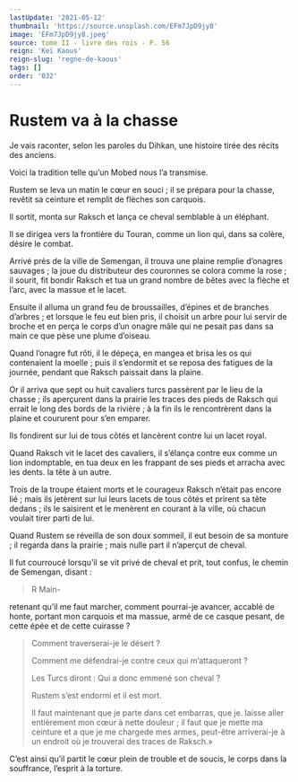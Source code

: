 ```yaml
---
lastUpdate: '2021-05-12'
thumbnail: 'https://source.unsplash.com/EFm7JpD9jy8'
image: 'EFm7JpD9jy8.jpeg'
source: tome II - livre des rois - P. 56
reign: 'Keï Kaous'
reign-slug: 'regne-de-kaous'
tags: []
order: '032'
---
```


# Rustem va à la chasse

Je vais raconter, selon les paroles du Dihkan, une histoire tirée des récits des anciens.

Voici la tradition telle qu’un Mobed nous l’a transmise.

Rustem se leva un matin le cœur en souci ; il se prépara pour la chasse, revêtit sa ceinture et remplit de flèches son carquois.

Il sortit, monta sur Raksch et lança ce cheval semblable à un éléphant.

Il se dirigea vers la frontière du Touran, comme un lion qui, dans sa colère, désire le combat.

Arrivé près de la ville de Semengan, il trouva une plaine remplie d’onagres sauvages ; la joue du distributeur des couronnes se colora comme la rose ; il sourit, fit bondir Raksch et tua un grand nombre de bêtes avec la flèche et l’arc, avec la massue et le lacet.

Ensuite il alluma un grand feu de broussailles, d’épines et de branches d’arbres ; et lorsque le feu eut bien pris, il choisit un arbre pour lui servir de broche et en perça le corps d’un onagre mâle qui ne pesait pas dans sa main ce que pèse une plume d’oiseau.

Quand l’onagre fut rôti, il le dépeça, en mangea et brisa les os qui contenaient la moelle ; puis il s’endormit et se reposa des fatigues de la journée, pendant que Raksch paissait dans la plaine.

Or il arriva que sept ou huit cavaliers turcs passèrent par le lieu de la chasse ; ils aperçurent dans la prairie les traces des pieds de Raksch qui errait le long des bords de la rivière ; à la fin ils le rencontrèrent dans la plaine et coururent pour s’en emparer.

Ils fondirent sur lui de tous côtés et lancèrent contre lui un lacet royal.

Quand Raksch vit le lacet des cavaliers, il s’élança contre eux comme un lion indomptable, en tua deux en les frappant de ses pieds et arracha avec les dents. la tête à un autre.

Trois de la troupe étaient morts et le courageux Raksch n’était pas encore lié ; mais ils jetèrent sur lui leurs lacets de tous côtés et prirent sa tête dedans ; ils le saisirent et le menèrent en courant à la ville, où chacun voulait tirer parti de lui.

Quand Rustem se réveilla de son doux sommeil, il eut besoin de sa monture ; il regarda dans la prairie ; mais nulle part il n’aperçut de cheval.

Il fut courroucé lorsqu’il se vit privé de cheval et prit, tout confus, le chemin de Semengan, disant :

> R Main-
>
> 
retenant qu’il me faut marcher, comment pourrai-je avancer, accablé de honte, portant mon carquois et ma massue, armé de ce casque pesant, de cette épée et de cette cuirasse ?
>
> Comment traverserai-je le désert ?
>
> Comment me défendrai-je contre ceux qui m’attaqueront ?
>
> Les Turcs diront : Qui a donc emmené son cheval ?
>
> Rustem s’est endormi et il est mort.
>
> Il faut maintenant que je parte dans cet embarras, que je. laisse aller entièrement mon cœur à nette douleur ; il faut que je mette ma ceinture et a que je me chargede mes armes, peut-être arriverai-je à un endroit où je trouverai des traces de Raksch.»

C’est ainsi qu’il partit le cœur plein de trouble et de soucis, le corps dans la souffrance, l’esprit à la torture.

